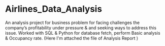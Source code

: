 # Airlines_Data_Analysis
   An analysis project for business problem for facing challenges the company’s profitability under pressure & and seeking 
   ways to address this issue. Worked with SQL & Python for database fetch, perform Basic analysis & Occupancy rate.
   (Here I'm attached the file of Analysis Report )

